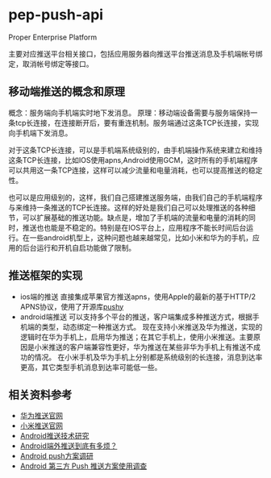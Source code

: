 pep-push-api
============

Proper Enterprise Platform

主要对应推送平台相关接口，包括应用服务器向推送平台推送消息及手机端帐号绑定，取消帐号绑定等接口。

## 移动端推送的概念和原理
概念：服务端向手机端实时地下发消息。
原理：移动端设备需要与服务端保持一条tcp长连接，在连接断开后，要有重连机制。服务端通过这条TCP长连接，实现向手机端下发消息。

对于这条TCP长连接，可以是手机端系统级别的，由手机端操作系统来建立和维持这条TCP长连接，比如IOS使用apns,Android使用GCM，这时所有的手机端程序可以共用这一条TCP连接，这样可以减少流量和电量消耗，也可以提高推送的稳定性。

也可以是应用级别的，这样，我们自己搭建推送服务端，由我们自己的手机端程序与来维持一条推送的TCP长连接。这样的好处是我们自己可以处理推送的各种细节，可以扩展基础的推送功能。缺点是，增加了手机端的流量和电量的消耗的同时，推送也也能是不稳定的。特别是在IOS平台上，应用程序不能长时间后台运行。在一些android机型上，这种问题也越来越常见，比如小米和华为的手机，应用的后台运行和开机自启功能做了限制。

## 推送框架的实现
- ios端的推送
 直接集成苹果官方推送apns，使用Apple的最新的基于HTTP/2 APNS协议，使用了开源库[pushy](https://github.com/relayrides/pushy)
- android端推送
 可以支持多个平台的推送，客户端集成多种推送方式，根据手机端的类型，动态绑定一种推送方式。
 现在支持小米推送及华为推送，实现的逻辑时在华为手机上，启用华为推送；在其它手机上，使用小米推送。主要原因是小米推送的客户端兼容性更好，华为推送在某些非华为手机上有推送不成功的情况。
 在小米手机及华为手机上分别都是系统级别的长连接，消息到达率更高，其它类型手机消息到达率可能低一些。
  
## 相关资料参考
- [华为推送官网](http://developer.huawei.com/push)
- [小米推送官网](http://dev.xiaomi.com/console/appservice/push.html)
- [Android推送技术研究](http://blog.csdn.net/softwave/article/details/50997545)
- [Android端外推送到底有多烦？](http://ju.outofmemory.cn/entry/273993)
- [Android push方案调研](http://www.in-droid.com/2016/03/25/Android-push方案调研/)
- [Android 第三方 Push 推送方案使用调查](https://github.com/android-cn/topics/issues/4)